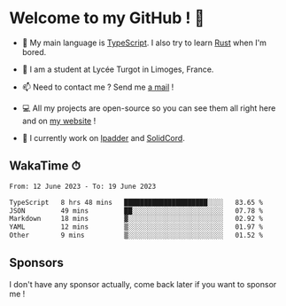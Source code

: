 # Welcome to my GitHub ! 🌃

- 🔭 My main language is [TypeScript](https://www.typescriptlang.org/). I also try to learn [Rust](https://www.rust-lang.org/) when I'm bored. 

- 🌱 I am a student at Lycée Turgot in Limoges, France.

- 📫 Need to contact me ? Send me <a href="mailto:mikkel@milescode.dev">a mail</a> !

- 💻 All my projects are open-source so you can see them all right here and on <a href="https://www.vexcited.ml">my website</a> !

- 👀 I currently work on [lpadder](https://github.com/Vexcited/lpadder) and [SolidCord](https://github.com/Vexcited/SolidCord).

## WakaTime ⏱

<!--START_SECTION:waka-->

```txt
From: 12 June 2023 - To: 19 June 2023

TypeScript   8 hrs 48 mins   █████████████████████░░░░   83.65 %
JSON         49 mins         ██░░░░░░░░░░░░░░░░░░░░░░░   07.78 %
Markdown     18 mins         ▓░░░░░░░░░░░░░░░░░░░░░░░░   02.92 %
YAML         12 mins         ▒░░░░░░░░░░░░░░░░░░░░░░░░   01.97 %
Other        9 mins          ▒░░░░░░░░░░░░░░░░░░░░░░░░   01.52 %
```

<!--END_SECTION:waka-->

## Sponsors

I don't have any sponsor actually, come back later if you want to sponsor me !
